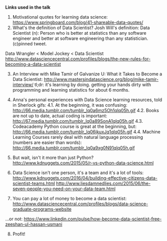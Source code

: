 **Links used in the talk**
1. Motivational quotes for learning data science:
  https://www.springboard.com/blog/41-shareable-data-quotes/
2. What's the definition of Data Scientist?
  Josh Will's definition:
  Data Scientist (n): 
  Person who is better at statistics than any software engineer and better at software engineering than any statistician. 
  (c)pinned tweet.

  Data Wrangler < Model Jockey < Data Scientist
  http://www.datasciencecentral.com/profiles/blogs/the-new-rules-for-becoming-a-data-scientist
  
3. An Interview with Mike Tamir of Galvanize U: What it Takes to Become a Data Scientist:
  http://www.mastersindatascience.org/blog/mike-tamir-interview/
    tl;dr: it's learning by doing. 
    getting your hands dirty with programming and learning statistics for about 6 months.

4. Anna's personal experiences with Data Science learning resources, told in Sherlock gifs:
  4.1. At the beginning, it was confusing:
    http://66.media.tumblr.com/tumblr_lq0a6mz5Oh1qlq05h.gif
  4.2. Books are not up to date, actual coding is important:
    http://67.media.tumblr.com/tumblr_lq0a89SonA1qlq05h.gif
  4.3. Codeacademy Python course is great at the beginning, but:
    http://66.media.tumblr.com/tumblr_lq06jkuxJq1qlq05h.gif
  4.4. Machine Learning Courses rarely deal with natural language processing (numbers are easier than words):
    http://66.media.tumblr.com/tumblr_lq0a9xg0N91qlq05h.gif
5. But wait, isn't it more than just Python?
http://www.kdnuggets.com/2015/05/r-vs-python-data-science.html

6. Data Science isn't one person, it's a team and it's a lot of tools:
http://www.kdnuggets.com/2016/04/building-effective-citizens-data-scientist-teams.html
http://www.liesdamnedlies.com/2015/06/the-seven-people-you-need-on-your-data-team.html

7. You can pay a lot of money to become a data scientist: 
http://www.datasciencecentral.com/profiles/blogs/data-science-graduate-programs-website

...or not: https://www.linkedin.com/pulse/how-become-data-scientist-free-zeeshan-ul-hassan-usmani

8. Profit!






